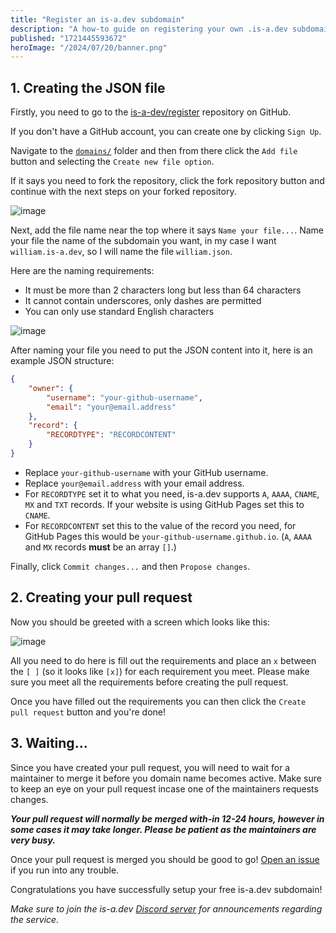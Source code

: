 ```yaml
---
title: "Register an is-a.dev subdomain"
description: "A how-to guide on registering your own .is-a.dev subdomain."
published: "1721445593672"
heroImage: "/2024/07/20/banner.png"
---
```


## 1. Creating the JSON file

Firstly, you need to go to the [is-a-dev/register](https://wdh.gg/F2Q7VeE) repository on GitHub.

If you don't have a GitHub account, you can create one by clicking `Sign Up`.

Navigate to the [`domains/`](https://wdh.gg/borLkD3) folder and then from there click the `Add file` button and selecting the `Create new file option`.

If it says you need to fork the repository, click the fork repository button and continue with the next steps on your forked repository.

![image](https://blog-cdn.wdharrison.com/Ll3qnqmY.png)

Next, add the file name near the top where it says `Name your file...`. Name your file the name of the subdomain you want, in my case I want `william.is-a.dev`, so I will name the file `william.json`.

Here are the naming requirements:

- It must be more than 2 characters long but less than 64 characters
- It cannot contain underscores, only dashes are permitted
- You can only use standard English characters

![image](https://blog-cdn.wdharrison.com/0GgRMCHy.png)

After naming your file you need to put the JSON content into it, here is an example JSON structure:

```json
{
    "owner": {
        "username": "your-github-username",
        "email": "your@email.address"
    },
    "record": {
        "RECORDTYPE": "RECORDCONTENT"
    }
}
```

- Replace `your-github-username` with your GitHub username.
- Replace `your@email.address` with your email address.
- For `RECORDTYPE` set it to what you need, is-a.dev supports `A`, `AAAA`, `CNAME`, `MX` and `TXT` records. If your website is using GitHub Pages set this to `CNAME`.
- For `RECORDCONTENT` set this to the value of the record you need, for GitHub Pages this would be `your-github-username.github.io`. (`A`, `AAAA` and `MX` records **must** be an array `[]`.)

Finally, click `Commit changes...` and then `Propose changes`.

## 2. Creating your pull request

Now you should be greeted with a screen which looks like this:

![image](https://blog-cdn.wdharrison.com/EXLugHC9.png)

All you need to do here is fill out the requirements and place an `x` between the `[ ]` (so it looks like `[x]`) for each requirement you meet. Please make sure you meet all the requirements before creating the pull request.

Once you have filled out the requirements you can then click the `Create pull request` button and you're done!

## 3. Waiting...

Since you have created your pull request, you will need to wait for a maintainer to merge it before you domain name becomes active. Make sure to keep an eye on your pull request incase one of the maintainers requests changes.

**_Your pull request will normally be merged with-in 12-24 hours, however in some cases it may take longer. Please be patient as the maintainers are very busy._**

Once your pull request is merged you should be good to go! [Open an issue](https://wdh.gg/r1Xw34w) if you run into any trouble.

Congratulations you have successfully setup your free is-a.dev subdomain!

_Make sure to join the is-a.dev [Discord server](https://wdh.gg/WxDO6wi) for announcements regarding the service._
